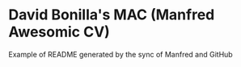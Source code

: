 # David Bonilla's MAC (Manfred Awesomic CV)
Example of README generated by the sync of Manfred and GitHub
